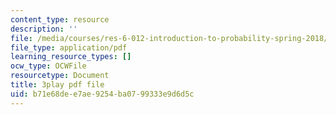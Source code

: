 ```yaml
---
content_type: resource
description: ''
file: /media/courses/res-6-012-introduction-to-probability-spring-2018/b71e68dee7ae9254ba0799333e9d6d5c_bXmDp8R8n8U.pdf
file_type: application/pdf
learning_resource_types: []
ocw_type: OCWFile
resourcetype: Document
title: 3play pdf file
uid: b71e68de-e7ae-9254-ba07-99333e9d6d5c
---
```

